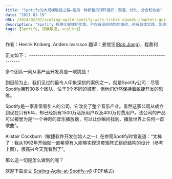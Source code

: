 ```yaml
---
title: "Spotify的大规模敏捷之路—使用一种新型的矩阵组织：部落、分队、分会和协会"
date: "2021-01-19"
URL: /2014/02/07/scaling-agile-spotify-with-tribes-squads-chapters-guilds/
description: "Spotify 规模化敏捷的实践，不仅有组织结构的描述，还有具体实践。如果想要学习 Spotify 的敏捷，这是第一篇地点。随手分享给你的朋友 ：）"
tags: [Spotify, 规模敏捷, scaling]
---
```


作者：Henrik Kniberg, Anders Ivarsson 翻译：姜信宝([Bob Jiang](https://bobjiang.com/))，程嘉利

正文如下： -------------------------------------------------------------------------

多个团队一同从事产品开发真是一项挑战！

到目前为止，我们见过的最令人印象深刻的案例之一，就是Spotify公司：尽管Spotify拥有30多个团队，位于3个不同的城市，但他们仍然保持着敏捷开发的思维。

Spotify是一家非常吸引人的公司，它改变了整个音乐产业。虽然这家公司从成立到现在只有6年，却已经拥有1500万活跃用户以及400万付费用户。该公司的产品可以被誉为是“一个神奇的音乐播放器，可以让你瞬间找到、播放世界上任何一首歌曲”。

Alistair Cockburn（敏捷软件开发创始人之一）在参观Spotify时曾说道：“太棒了！我从1992年开始就一直希望有人能够实现这套矩阵式组织结构的设计（参考上图），很高兴今天我看到了”。

那么这一切是怎么做到的呢？

欢迎下载全文 [Scaling-Agile-at-Spotify-v8](/images/Scaling-Agile-at-Spotify-v8.pdf) (PDF格式)
